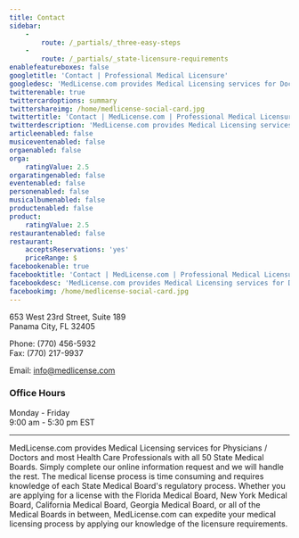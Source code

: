 ```yaml
---
title: Contact
sidebar:
    -
        route: /_partials/_three-easy-steps
    -
        route: /_partials/_state-licensure-requirements
enablefeatureboxes: false
googletitle: 'Contact | Professional Medical Licensure'
googledesc: 'MedLicense.com provides Medical Licensing services for Doctors and most Health Care Professionals with all 50 State Medical Boards. Simply complete our online information request and we will handle the rest.'
twitterenable: true
twittercardoptions: summary
twittershareimg: /home/medlicense-social-card.jpg
twittertitle: 'Contact | MedLicense.com | Professional Medical Licensure'
twitterdescription: 'MedLicense.com provides Medical Licensing services for Doctors and most Health Care Professionals with all 50 State Medical Boards. Simply complete our online information request and we will handle the rest.'
articleenabled: false
musiceventenabled: false
orgaenabled: false
orga:
    ratingValue: 2.5
orgaratingenabled: false
eventenabled: false
personenabled: false
musicalbumenabled: false
productenabled: false
product:
    ratingValue: 2.5
restaurantenabled: false
restaurant:
    acceptsReservations: 'yes'
    priceRange: $
facebookenable: true
facebooktitle: 'Contact | MedLicense.com | Professional Medical Licensure'
facebookdesc: 'MedLicense.com provides Medical Licensing services for Doctors and most Health Care Professionals with all 50 State Medical Boards. Simply complete our online information request and we will handle the rest.'
facebookimg: /home/medlicense-social-card.jpg
---
```


<p>653 West 23rd Street, Suite 189<br />Panama City, FL 32405</p>
<p>Phone: (770) 456-5932<br />Fax: (770) 217-9937</p>
<p>Email: <a href="mailto:info@medlicense.com">info@medlicense.com</a></p>
<h3 id="mcetoc_1cebrimqs0">Office Hours</h3>
<p>Monday - Friday<br />9:00 am - 5:30 pm EST</p>
<hr />
<p>MedLicense.com provides Medical Licensing services for Physicians / Doctors and most Health Care Professionals with all 50 State Medical Boards. Simply complete our online information request and we will handle the rest. The medical license process is time consuming and requires knowledge of each State Medical Board's regulatory process. Whether you are applying for a license with the Florida Medical Board, New York Medical Board, California Medical Board, Georgia Medical Board, or all of the Medical Boards in between, MedLicense.com can expedite your medical licensing process by applying our knowledge of the licensure requirements.</p>